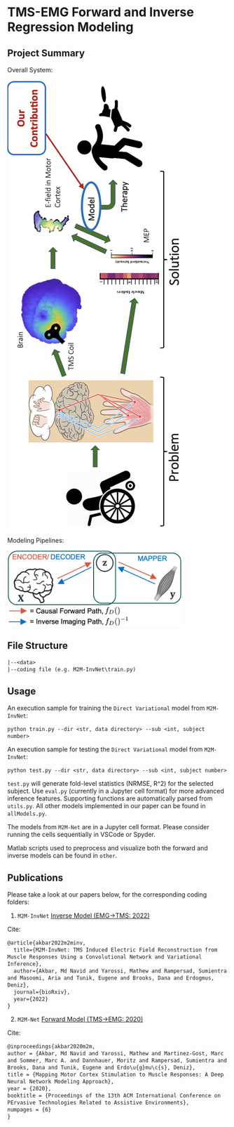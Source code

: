 # TMS-EMG Forward and Inverse Regression Modeling

## Project Summary
Overall System: 

![TMS-contribution](other/TMS-contribution.png)

Modeling Pipelines: 

<img src=other/causal-inverse.png width="400">

<!-- ## Prerequisites
Please install all necessary library versions by typing in terminal:

```pip install -r requirements.txt``` -->

## File Structure
```
|--<data>
|--coding file (e.g. M2M-InvNet\train.py)
```

## Usage
An execution sample for training the ```Direct Variational``` model from ```M2M-InvNet```:
```
python train.py --dir <str, data directory> --sub <int, subject number>
```
An execution sample for testing the ```Direct Variational``` model from ```M2M-InvNet```:

```
python test.py --dir <str, data directory> --sub <int, subject number>
```
```test.py``` will generate fold-level statistics (NRMSE, R^2) for the selected subject. Use ```eval.py``` (currently in a Jupyter cell format) for more advanced inference features. Supporting functions are automatically parsed from ```utils.py```. All other models implemented in our paper can be found in ```allModels.py```.

The models from ```M2M-Net``` are in a Jupyter cell format. Please consider running the cells sequentially in VSCode or Spyder.

Matlab scripts used to preprocess and visualize both the forward and inverse models can be found in ```other```.

<!-- ## Usage
Clone this repo, and copy the _\_data_ folder from [here](https:) to the root directory [as shown in the file tree above], for all codes to work.

The code runs from terminal using ```main.py```, with supporting functions automatically parsed from ```models.py```, ```helper.py```, and open-sourced functions from the folder ```extra```.

Plots for results can be generated using ```plot_csv.py```

Some residual code snippets and inline results+visualization can be found in ```multimodal_RA.ipynb```

The raw source files can be found in _/SDrive/CSL/\_Archive/2019/DT\_LONI\_Epileptogenesis\_2019_

![causal-inverse](other/causal-inverse.png)

-->

## Publications
Please take a look at our papers below, for the corresponding coding folders:
1. ```M2M-InvNet``` [Inverse Model (EMG->TMS: 2022)](https://www.biorxiv.org/content/10.1101/2022.07.22.501062v2.abstract)

Cite: 
```
@article{akbar2022m2minv,
  title={M2M-InvNet: TMS Induced Electric Field Reconstruction from Muscle Responses Using a Convolutional Network and Variational Inference},
  author={Akbar, Md Navid and Yarossi, Mathew and Rampersad, Sumientra and Masoomi, Aria and Tunik, Eugene and Brooks, Dana and Erdogmus, Deniz},
  journal={bioRxiv},
  year={2022}
}
```

2. ```M2M-Net``` [Forward Model (TMS->EMG: 2020)](https://dl.acm.org/doi/10.1145/3389189.3389203)

Cite: 
```
@inproceedings{akbar2020m2m,
author = {Akbar, Md Navid and Yarossi, Mathew and Martinez-Gost, Marc and Sommer, Marc A. and Dannhauer, Moritz and Rampersad, Sumientra and Brooks, Dana and Tunik, Eugene and Erdo\u{g}mu\c{s}, Deniz},
title = {Mapping Motor Cortex Stimulation to Muscle Responses: A Deep Neural Network Modeling Approach},
year = {2020},
booktitle = {Proceedings of the 13th ACM International Conference on PErvasive Technologies Related to Assistive Environments},
numpages = {6}
}
```
